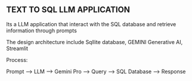 ## TEXT TO SQL LLM APPLICATION ##

Its a LLM application that interact with the SQL database and retrieve information through prompts

The design architecture include Sqllite database, GEMINI Generative AI, Streamlit

Process:

Prompt --> LLM --> Gemini Pro --> Query --> SQL Database --> Response
